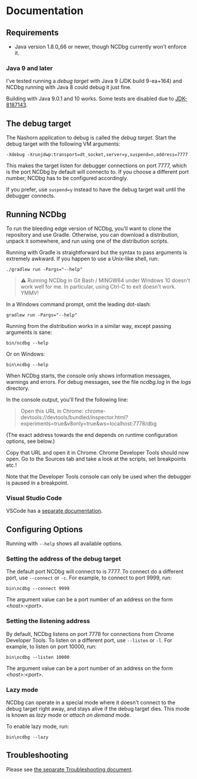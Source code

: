 # Documentation

## Requirements

* Java version 1.8.0_66 or newer, though NCDbg currently won't enforce it.

### Java 9 and later

I've tested running a _debug target_ with Java 9 (JDK build 9-ea+164) and NCDbg running with Java 8 could debug it just fine.

Building with Java 9.0.1 and 10 works. Some tests are disabled due to [JDK-8187143](http://bugs.java.com/bugdatabase/view_bug.do?bug_id=JDK-8187143).

## The debug target

The Nashorn application to debug is called the _debug target_. Start the debug target with the following VM arguments:

    -Xdebug -Xrunjdwp:transport=dt_socket,server=y,suspend=n,address=7777

This makes the target listen for debugger connections on port 7777, which is the port NCDbg by default will connecto to.
If you choose a different port number, NCDbg has to be configured accordingly.

If you prefer, use `suspend=y` instead to have the debug target wait until the debugger connects.

## Running NCDbg

To run the bleeding edge version of NCDbg, you'll want to clone the repository and use Gradle. Otherwise, you can
download a distribution, unpack it somewhere, and run using one of the distribution scripts.

Running with Gradle is straightforward but the syntax to pass arguments is extremely awkward. If you happen to use a
Unix-like shell, run:

    ./gradlew run -Pargs="--help"

> &#x26a0; Running NCDbg in Git Bash / MINGW64 under Windows 10 doesn't work well for me.
In particular, using Ctrl-C to exit doesn't work. YMMV!

In a Windows command prompt, omit the leading dot-slash:

    gradlew run -Pargs="--help"
    
Running from the distribution works in a similar way, except passing arguments is sane:

    bin/ncdbg --help
    
Or on Windows:

    bin\ncdbg --help

When NCDbg starts, the console only shows information messages, warnings and errors. For debug messages, see the 
file _ncdbg.log_ in the _logs_ directory.

In the console output, you'll find the following line:

> Open this URL in Chrome: chrome-devtools://devtools/bundled/inspector.html?experiments=true&v8only=true&ws=localhost:7778/dbg

(The exact address towards the end depends on runtime configuration options, see below.)

Copy that URL and open it in Chrome. Chrome Developer Tools should now open. Go to the Sources tab and
take a look at the scripts, set breakpoints etc.!

Note that the Developer Tools console can only be used when the debugger is paused in a breakpoint.

### Visual Studio Code

VSCode has a [separate documentation](VSCode.md).

## Configuring Options

Running with `--help` shows all available options.

### Setting the address of the debug target
    
The default port NCDbg will connect to is 7777. To connect do a different port, use `--connect` or `-c`.
For example, to connect to port 9999, run:

    bin\ncdbg --connect 9999

The argument value can be a port number of an address on the form _&lt;host>:&lt;port>_.
    
### Setting the listening address

By default, NCDbg listens on port 7778 for connections from Chrome Developer Tools. To listen on a different port, use
`--listen` or `-l`. For example, to listen on port 10000, run:

    bin\ncdbg --listen 10000

The argument value can be a port number of an address on the form _&lt;host>:&lt;port>_.

### Lazy mode

NCDbg can operate in a special mode where it doesn't connect to the debug target right
away, and stays alive if the debug target dies. This mode is known as _lazy_ mode or
_attach on demand_ mode.

To enable lazy mode, run:

    bin\ncdbg --lazy

## Troubleshooting

Please see [the separate Troubleshooting document](Troubleshooting.md).
